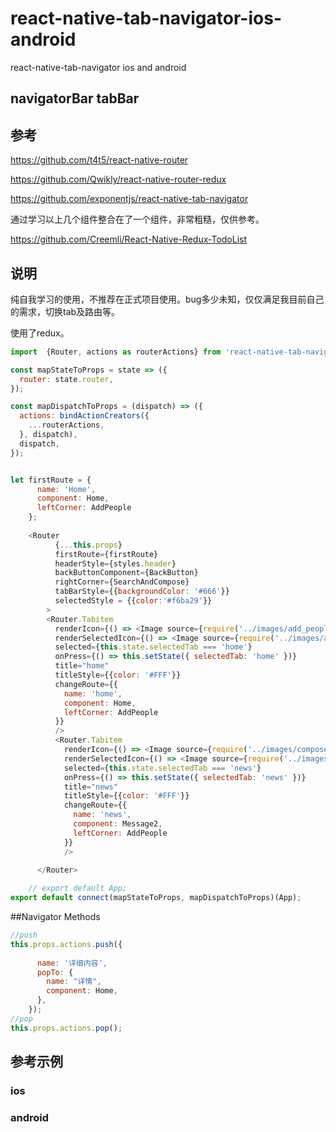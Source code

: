 # react-native-tab-navigator-ios-android
react-native-tab-navigator ios and android


## navigatorBar tabBar

## 参考

https://github.com/t4t5/react-native-router

https://github.com/Qwikly/react-native-router-redux

https://github.com/exponentjs/react-native-tab-navigator

通过学习以上几个组件整合在了一个组件，非常粗糙，仅供参考。

https://github.com/Creemli/React-Native-Redux-TodoList

## 说明

纯自我学习的使用，不推荐在正式项目使用。bug多少未知，仅仅满足我目前自己的需求，切换tab及路由等。

使用了redux。

```javascript
import  {Router, actions as routerActions} from 'react-native-tab-navigator-ios-android';

const mapStateToProps = state => ({
  router: state.router,
});

const mapDispatchToProps = (dispatch) => ({
  actions: bindActionCreators({
    ...routerActions,
  }, dispatch),
  dispatch,
});

```

```javascript

let firstRoute = {
      name: 'Home',
      component: Home,
      leftCorner: AddPeople
    };
    
    <Router
          {...this.props}
          firstRoute={firstRoute}
          headerStyle={styles.header}
          backButtonComponent={BackButton}
          rightCorner={SearchAndCompose}
          tabBarStyle={{backgroundColor: '#666'}}
          selectedStyle = {{color:'#f6ba29'}}
        >
        <Router.Tabitem
          renderIcon={() => <Image source={require('../images/add_people_icon.png')} style={styles.icon2}  />}
          renderSelectedIcon={() => <Image source={require('../images/add_people_icon.png')} style={styles.icon2}  />}
          selected={this.state.selectedTab === 'home'}
          onPress={() => this.setState({ selectedTab: 'home' })}
          title="home"
          titleStyle={{color: '#FFF'}}
          changeRoute={{
            name: 'home',
            component: Home,
            leftCorner: AddPeople
          }}
          />
          <Router.Tabitem
            renderIcon={() => <Image source={require('../images/compose_icon.png')} style={styles.icon}  />}
            renderSelectedIcon={() => <Image source={require('../images/compose_icon.png')} style={styles.icon}  />}
            selected={this.state.selectedTab === 'news'}
            onPress={() => this.setState({ selectedTab: 'news' })}
            title="news"
            titleStyle={{color: '#FFF'}}
            changeRoute={{
              name: 'news',
              component: Message2,
              leftCorner: AddPeople
            }}
            />

      </Router>
    
    // export default App;
export default connect(mapStateToProps, mapDispatchToProps)(App);
```
##Navigator Methods

```javascript
//push
this.props.actions.push({
      
      name: '详细内容',
      popTo: {
        name: "详情",
        component: Home,
      },
    });
//pop
this.props.actions.pop();
```

## 参考示例

### ios

### android
